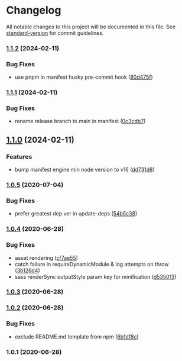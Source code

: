 # Changelog

All notable changes to this project will be documented in this file. See [standard-version](https://github.com/conventional-changelog/standard-version) for commit guidelines.

### [1.1.2](https://github.com/f3rno64/http-server-md-lib/compare/v1.1.1...v1.1.2) (2024-02-11)


### Bug Fixes

* use pnpm in manifest husky pre-commit hook ([80d475f](https://github.com/f3rno64/http-server-md-lib/commit/80d475fdd188245ff1263b63b420f7b1e0b02f92))

### [1.1.1](https://github.com/f3rno64/http-server-md-lib/compare/v1.1.0...v1.1.1) (2024-02-11)


### Bug Fixes

* rename release branch to main in manifest ([0c3cdb7](https://github.com/f3rno64/http-server-md-lib/commit/0c3cdb7d4e12c1bec3cd755ae36d7aa97ae0332d))

## [1.1.0](https://github.com/f3rno64/http-server-md-lib/compare/v1.0.5...v1.1.0) (2024-02-11)


### Features

* bump manifest engine min node version to v16 ([dd731d8](https://github.com/f3rno64/http-server-md-lib/commit/dd731d85ace1e1695b56dbd11713f5ff6e1d0af2))

### [1.0.5](https://github.com/f3rno/http-server-md-lib/compare/v1.0.4...v1.0.5) (2020-07-04)


### Bug Fixes

* prefer greatest dep ver in update-deps ([54b5c38](https://github.com/f3rno/http-server-md-lib/commit/54b5c380663e45b1bd06057b10638d3da52b7fb2))

### [1.0.4](https://github.com/f3rno/http-server-md-lib/compare/v1.0.3...v1.0.4) (2020-06-28)


### Bug Fixes

* asset rendering ([cf7ae55](https://github.com/f3rno/http-server-md-lib/commit/cf7ae5528f4d011f9d90164b9884cc05a366a420))
* catch failure in requireDynamicModule & log attempts on throw ([3b126d4](https://github.com/f3rno/http-server-md-lib/commit/3b126d48405c7261e38dab7d481138a00acf955a))
* sass renderSync outputStyle param key for minification ([d535013](https://github.com/f3rno/http-server-md-lib/commit/d535013782576abf7f96f6350ba725be0e8095be))

### [1.0.3](https://github.com/f3rno/http-server-md-lib/compare/v1.0.2...v1.0.3) (2020-06-28)

### [1.0.2](https://github.com/f3rno/http-server-md-lib/compare/v1.0.1...v1.0.2) (2020-06-28)


### Bug Fixes

* exclude README.md template from npm ([6b1df8c](https://github.com/f3rno/http-server-md-lib/commit/6b1df8c6a5ee3436a119a9983d8c7eb74d561a54))

### 1.0.1 (2020-06-28)

